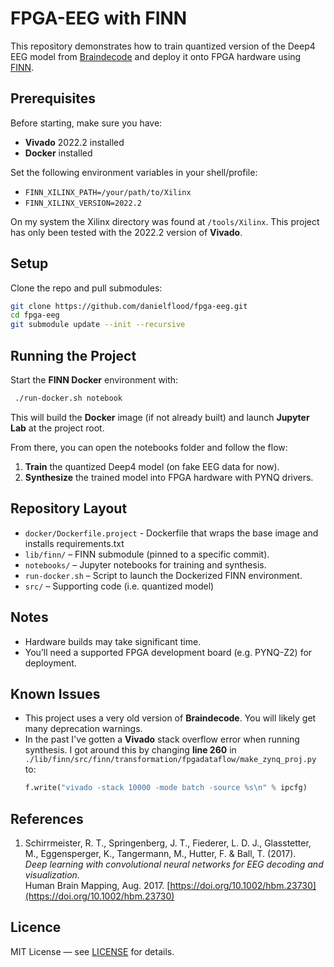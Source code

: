 # FPGA-EEG with FINN

This repository demonstrates how to train quantized version of the Deep4 EEG model from [Braindecode](https://braindecode.org) and deploy it
onto FPGA hardware using [FINN](https://finn.readthedocs.io/en/latest/).

## Prerequisites

Before starting, make sure you have:
- **Vivado** 2022.2 installed
- **Docker** installed

Set the following environment variables in your shell/profile:

- `FINN_XILINX_PATH=/your/path/to/Xilinx`
- `FINN_XILINX_VERSION=2022.2`

On my system the Xilinx directory was found at `/tools/Xilinx`. This project has only been tested with the 2022.2 version of **Vivado**.

## Setup

Clone the repo and pull submodules:
```bash   
git clone https://github.com/danielflood/fpga-eeg.git
cd fpga-eeg
git submodule update --init --recursive
``` 
## Running the Project

Start the **FINN Docker** environment with:

```bash
 ./run-docker.sh notebook
 ``` 


This will build the **Docker** image (if not already built) and launch **Jupyter Lab** at the project root.

From there, you can open the notebooks folder and follow the flow:

1.  **Train** the quantized Deep4 model (on fake EEG data for now).
2.  **Synthesize** the trained model into FPGA hardware with PYNQ drivers.

## Repository Layout

- `docker/Dockerfile.project` - Dockerfile that wraps the base image and installs requirements.txt
- `lib/finn/` – FINN submodule (pinned to a specific commit).
- `notebooks/` – Jupyter notebooks for training and synthesis.
- `run-docker.sh` – Script to launch the Dockerized FINN environment.
- `src/` – Supporting code (i.e. quantized model)

## Notes

- Hardware builds may take significant time.
- You’ll need a supported FPGA development board (e.g. PYNQ-Z2) for deployment.

## Known Issues

- This project uses a very old version of **Braindecode**. You will likely get many deprecation warnings.
- In the past I've gotten a **Vivado** stack overflow error when running synthesis. I got around this by changing **line 260** in `./lib/finn/src/finn/transformation/fpgadataflow/make_zynq_proj.py` to:
  ```python
  f.write("vivado -stack 10000 -mode batch -source %s\n" % ipcfg)
  ``` 

## References
1. Schirrmeister, R. T., Springenberg, J. T., Fiederer, L. D. J.,      Glasstetter, M., Eggensperger, K., Tangermann, M., Hutter, F. & Ball, T. (2017).  
  *Deep learning with convolutional neural networks for EEG decoding and visualization.*  
  Human Brain Mapping, Aug. 2017. [https://doi.org/10.1002/hbm.23730](https://doi.org/10.1002/hbm.23730)

## Licence
MIT License — see [LICENSE](./LICENCE) for details.